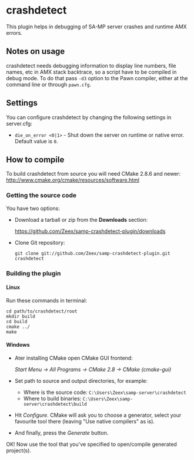 crashdetect
===========

This plugin helps in debugging of SA-MP server crashes and runtime AMX errors.

Notes on usage
--------------

crashdetect needs debugging information to display line numbers, file names, etc in AMX stack backtrace, so a script have to be compiled in debug mode. To do that pass `-d3` option to the Pawn compiler, either at the command line or through `pawn.cfg`.

Settings
--------

You can configure crashdetect by changing the following settings in server.cfg:

*	`die_on_error <0|1>` - Shut down the server on runtime or native error. 
	Default value is `0`.


How to compile
--------------

To build crashdetect from source you will need CMake 2.8.6 and newer: http://www.cmake.org/cmake/resources/software.html

### Getting the source code ###

You have two options:

*	Download a tarball or zip from the **Downloads** section:

	https://github.com/Zeex/samp-crashdetect-plugin/downloads

*	Clone Git repository:

		git clone git://github.com/Zeex/samp-crashdetect-plugin.git crashdetect

### Building the plugin ###

#### Linux ####

Run these commands in terminal:

	cd path/to/crashdetect/root
	mkdir build
	cd build
	cmake ../
	make

#### Windows ####

*	Ater installing CMake open CMake GUI frontend:

	*Start Menu -> All Programs -> CMake 2.8 -> CMake (cmake-gui)*

*	Set path to source and output directories, for example:

	*	Where is the source code: `C:\Users\Zeex\samp-server\crashdetect`
	*	Where to build binaries: `C:\Users\Zeex\samp-server\crashdetect\build`

*	Hit *Configure*. CMake will ask you to choose a generator, select your favourite tool there (leaving "Use native compilers" as is).

*	And finally, press the *Generate* button.

OK! Now use the tool that you've specified to open/compile generated project(s).
